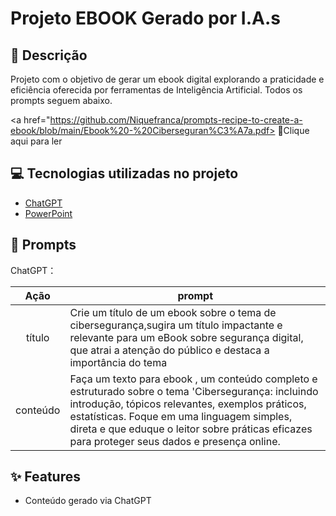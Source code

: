 # Projeto EBOOK Gerado por I.A.s

## 📒 Descrição

Projeto com o objetivo de gerar um ebook digital explorando a praticidade e eficiência oferecida por ferramentas de Inteligência Artificial.
Todos os prompts seguem abaixo.

<a href="https://github.com/Niquefranca/prompts-recipe-to-create-a-ebook/blob/main/Ebook%20-%20Ciberseguran%C3%A7a.pdf> 📕Clique aqui para ler</a>

## 💻 Tecnologias utilizadas no projeto

- [ChatGPT](https://chat.openai.com/) 
- [PowerPoint](https://www.microsoft.com/en/microsoft-365/powerpoint)

## 🧠 Prompts


ChatGPT：

|   Ação   | prompt                                                                                                                                                                                                                                                                         |
| :------: | ------------------------------------------------------------------------------------------------------------------------------------------------------------------------------------------------------------------------------------------------------------------------------ |
|  título  | Crie um título de um ebook sobre o tema de cibersegurança,sugira um título impactante e relevante para um eBook sobre segurança digital, que atrai a atenção do público e destaca a importância do tema              |
| conteúdo | Faça um texto para ebook , um conteúdo completo e estruturado sobre o tema 'Cibersegurança: incluindo introdução, tópicos relevantes, exemplos práticos, estatísticas. Foque em uma linguagem simples, direta e que eduque o leitor sobre práticas eficazes para proteger seus dados e presença online.|

## ✨ Features

- Conteúdo gerado via ChatGPT



